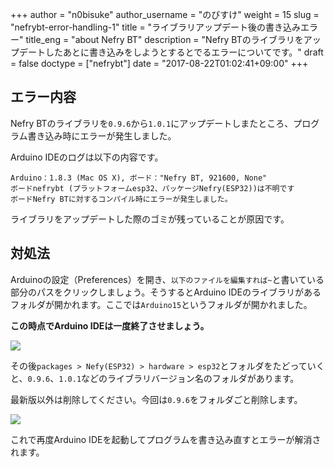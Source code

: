 +++
author = "n0bisuke"
author_username = "のびすけ"
weight = 15
slug = "nefrybt-error-handling-1"
title = "ライブラリアップデート後の書き込みエラー"
title_eng = "about Nefry BT"
description = "Nefry BTのライブラリをアップデートしたあとに書き込みをしようとするとでるエラーについてです。"
draft = false
doctype = ["nefrybt"]
date = "2017-08-22T01:02:41+09:00"
+++

## エラー内容

Nefry BTのライブラリを`0.9.6`から`1.0.1`にアップデートしまたところ、プログラム書き込み時にエラーが発生しました。

Arduino IDEのログは以下の内容です。

```
Arduino：1.8.3 (Mac OS X), ボード："Nefry BT, 921600, None"
ボードnefrybt (プラットフォームesp32、パッケージNefry(ESP32))は不明です
ボードNefry BTに対するコンパイル時にエラーが発生しました。
```

ライブラリをアップデートした際のゴミが残っていることが原因です。

## 対処法

Arduinoの設定（Preferences）を開き、`以下のファイルを編集すれば~`と書いている部分のパスをクリックしましょう。そうするとArduino IDEのライブラリがあるフォルダが開かれます。ここでは`Arduino15`というフォルダが開かれました。

**この時点でArduino IDEは一度終了させましょう。**

![](https://i.gyazo.com/35831bcfd1a9849cd52c587fb5196925.png)

その後`packages > Nefy(ESP32) > hardware > esp32`とフォルダをたどっていくと、`0.9.6`、`1.0.1`などのライブラリバージョン名のフォルダがあります。

最新版以外は削除してください。今回は`0.9.6`をフォルダごと削除します。

![](https://i.gyazo.com/3e2f7a9f0588817787ba3d4cf85acb24.png)

これで再度Arduino IDEを起動してプログラムを書き込み直すとエラーが解消されます。
